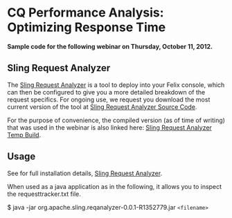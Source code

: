 CQ Performance Analysis: Optimizing Response Time
====================================

**Sample code for the following webinar on Thursday, October 11, 2012.**

Sling Request Analyzer
------------------------------------
The [Sling Request Analyzer] is a tool to deploy into your Felix console, which can then be configured to give you a more detailed breakdown of the request specifics.   For ongoing use, we request you download the most current version of the tool at [Sling Request Analyzer Source Code].

For the purpose of convenience, the compiled version (as of time of writing) that was used in the webinar is also linked here: [Sling Request Analyzer Temp Build].


Usage
------------------------------------

See for full installation details, [Sling Request Analyzer].

When used as a java application as in the following, it allows you to inspect the requesttracker.txt file.

  $ java -jar org.apache.sling.reqanalyzer-0.0.1-R1352779.jar `<filename>`


[Sling Request Analyzer]: http://sling.staging.apache.org/documentation/bundles/request-analysis.html
[Sling Request Analyzer Source Code]: http://svn.apache.org/viewvc/sling/trunk/contrib/extensions/reqanalyzer/
[Sling Request Analyzer Temp Build]: org.apache.sling.reqanalyzer-0.0.1-SNAPSHOT.jar